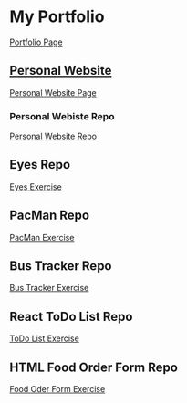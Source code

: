 # My Portfolio 
<a href="https://tennwilliams.github.io">Portfolio Page

## Personal Website
<a href="https://tennwilliams.github.io/TennilleWilliams"> Personal Website Page </a>
### Personal Webiste Repo
<a href="https://github.com/TennWilliams/TennilleWilliams"> Personal Website Repo </a>

## Eyes Repo
<a href="https://github.com/TennWilliams/Eyes"> Eyes Exercise </a>

## PacMan Repo
<a href="https://github.com/TennWilliams/PacMan"> PacMan Exercise </a>

## Bus Tracker Repo
<a href="https://github.com/TennWilliams/Bus-Tracker"> Bus Tracker Exercise </a>

## React ToDo List Repo
<a href="https://https://github.com/TennWilliams/React-ToDo-List"> ToDo List Exercise </a>

## HTML Food Order Form Repo
<a href="https://github.com/TennWilliams/HTML-Food-Order-Form"> Food Oder Form Exercise </a>
